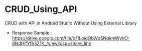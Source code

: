 # CRUD_Using_API
CRUD with API in Android Studio Without Using External Library
- Response Sample : https://drive.google.com/file/d/1LoigObWxSNqkmWyhO-6NdHjfYfh3Z1K_/view?usp=share_link
